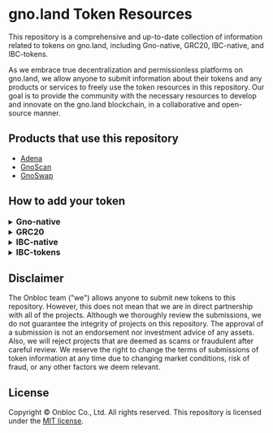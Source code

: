 # gno.land Token Resources

This repository is a comprehensive and up-to-date collection of information related to tokens on gno.land, including Gno-native, GRC20, IBC-native, and IBC-tokens.

As we embrace true decentralization and permissionless platforms on gno.land, we allow anyone to submit information about their tokens and any products or services to freely use the token resources in this repository. Our goal is to provide the community with the necessary resources to develop and innovate on the gno.land blockchain, in a collaborative and open-source manner.

## Products that use this repository

- [Adena](https://adena.app/)
- [GnoScan](https://gnoscan.io/)
- [GnoSwap](https://beta.gnoswap.io/)

## How to add your token

<details>
  <summary><h2 style='display: inline; font-size: 16px'>Gno-native</h2></summary>

1. Fork this repo to your own GitHub account
2. Clone your fork and create a new branch

   ```shell
   git clone git@GitHub.com:<YOUR_ACCOUNT>/gno-token-resource.git
   cd gno-token-resource
   git branch <BRANCH_NAME>
   git checkout <BRANCH_NAME>
   ```

3. Add information about your token to be displayed

   - Required information:
     - `id`: The id of your token. This must be unique value
     - `name`: The name of your token to be displayed. Please capitalize the first letter.
     - `denom`: The denom of your token.
     - `symbol`: The abbreviation of your token's name, AKA the ticker. Please capitalize all letters.
     - `decimals`: The decimals of your token.
     - `chain_id`: The chain ID of your token.
     - `description`: A description of your token. You can write up to 1,500 letters.
     - `website_url`: The Website URL of your token.
     - `twitter_url`: The Twitter URL of your token.
     - `discord_url`: The Discord URL of your token.
     - `docs_url`: The Docs URL of your token.
     - `image`: The location of the image of your token.
       - Use the `svg` format and set the file's name as <YOUR-TOKEN-SYMBOL.svg>
       - Add the image file in `/gno-native/images` folder.

4. Add the token information to `/gno-native/{CHAIN_ID}.json`

---

```json
// An example with gno.land
// {CHAIN_ID}.json file located in /gno-native/
[
  {
    "id": "ugnot",
    "name": "gno.land",
    "denom": "ugnot",
    "symbol": "GNOT",
    "decimals": 6,
    "chain_id": "test8",
    "description": "Gno.land is a layer-1 blockchain that integrates a series of cutting-edge technologies, including Tendermint2, GnoVM, the Proof-of-Contribution consensus mechanism, on-chain governance through a new DAO framework with support for sub-DAOs, and a unique licensing model that enables built-in monetization of open-source code.",
    "website_url": "https://gno.land/",
    "twitter_url": "https://x.com/_gnoland",
    "discord_url": "https://discord.gg/CMHMzbjNxv",
    "docs_url": "https://docs.gno.land",
    "image": "/gno-native/images/ugnot.svg"
  }
]
```

5. Commit and push to your forked repo

   ```shell
   git add -A
   git commit -m “Add <YOUR-TOKEN-SYMBOL>”
   git push origin <BRANCH_NAME>
   ```

6. Make a pull request from your forked repo to `main`
</details>

<details>
  <summary><h2 style='display: inline; font-size: 16px'>GRC20</h2></summary>

1. Fork this repo to your own GitHub account
2. Clone your fork and create a new branch

   ```shell
   git clone git@GitHub.com:<YOUR_ACCOUNT>/gno-token-resource.git
   cd gno-token-resource
   git branch <BRANCH_NAME>
   git checkout <BRANCH_NAME>
   ```

3. Add information about your token to be displayed

   - Required information:
     - `name`: The name of your token to be displayed. Please capitalize the first letter.
     - `pkg_path`: The package path of your GRC20 realm.
     - `symbol`: The abbreviation your token's name, AKA the ticker. Please capitalize all letters.
     - `decimals`: The decimals of your token.
     - `chain_id`: The chain ID of your token.
     - `description`: A description of your token. You can write up to 1,500 letters.
     - `website_url`: The Website URL of your token.
     - `twitter_url`: The Twitter URL of your token.
     - `discord_url`: The Discord URL of your token.
     - `docs_url`: The Docs URL of your token.
     - `image`: The location of the image of your token.
       - Use the `svg` format and set the file's name to <YOUR-TOKEN-SYMBOL.svg>
       - Add the image file in `/grc20/images` folder.

4. Add the token information to `/grc20/{CHAIN_ID}.json`

---

```json
// An example with Foo
// {CHAIN_ID}.json file located in /grc20/
[
  {
    "name": "Foo",
    "pkg_path": "gno.land/r/demo/foo20",
    "symbol": "FOO",
    "decimals": 4,
    "chain_id": "test8",
    "description": "Foo is a test realm of GRC20",
    "website_url": "https://foo.com",
    "twitter_url": "",
    "discord_url": "",
    "docs_url": "",
    "image": "/grc20/images/foo.svg"
  }
]
```

5. Commit and push to your forked repo

   ```shell
   git add -A
   git commit -m “Add <YOUR-TOKEN-SYMBOL>”
   git push origin <BRANCH_NAME>
   ```

6. Make a pull request from your forked repo to `main`
</details>

<details>
  <summary><h2 style='display: inline; font-size: 16px'>IBC-native</h2></summary>

1. Fork this repo to your own GitHub account
2. Clone your fork and create a new branch

   ```shell
   git clone git@GitHub.com:<YOUR_ACCOUNT>/gno-token-resource.git
   cd gno-token-resource
   git branch <BRANCH_NAME>
   git checkout <BRANCH_NAME>
   ```

3. Add information about your token to be displayed

   - Required information:
     - `name`: The name of your token to be displayed. Please capitalize the first letter.
     - `denom`: The denom of your token.
     - `chain`: The origin chain that the token was issued from.
     - `symbol`: The abbreviation your token's name, AKA the ticker. Please capitalize all letters.
     - `decimals`: The decimals of your token.
     - `description`: A description of your token. You can write up to 1,500 letters.
     - `website_url`: The Website URL of your token.
     - `twitter_url`: The Twitter URL of your token.
     - `discord_url`: The Discord URL of your token.
     - `docs_url`: The Docs URL of your token.
     - `image`: The location of the image of your token.
       - Use the `svg` format and set the file's name to <YOUR-TOKEN-SYMBOL.svg>
       - Add the image file in `/ibc-native/images` folder.

4. Add the token information to `/ibc-native/{CHAIN_ID}.json`

---

```json
// An example with Cosmos
// {CHAIN_ID}.json file located in /ibc-native/
[
  {
    "name": "Cosmos",
    "denom": "uatom",
    "chain_id": "test8",
    "symbol": "ATOM",
    "decimals": 6,
    "description": "The ATOM token is the native token of the Cosmos Hub. In return for securing the Hub's services by staking ATOM, transaction fees and staking rewards are distributed to the Cosmos Hub.",
    "website_url": "https://cosmos.network/",
    "twitter_url": "",
    "discord_url": "",
    "docs_url": "",
    "image": "/ibc-native/images/atom.svg"
  }
]
```

5. Commit and push to your forked repo

   ```shell
   git add -A
   git commit -m “Add <YOUR-TOKEN-SYMBOL>”
   git push origin <BRANCH_NAME>
   ```

6. Make a pull request from your forked repo to `main`
</details>

<details>
  <summary><h2 style='display: inline; font-size: 16px'>IBC-tokens</h2></summary>

1. Fork this repo to your own GitHub account
2. Clone your fork and create a new branch

   ```shell
   git clone git@GitHub.com:<YOUR_ACCOUNT>/gno-token-resource.git
   cd gno-token-resource
   git branch <BRANCH_NAME>
   git checkout <BRANCH_NAME>
   ```

3. Add information about your token to be displayed

   - Required information:
     - `denom`: The denom of your token.
     - `chain_id`: The chain ID of your token.
     - `origin_chain`: The origin chain that your token was issued from.
     - `origin_denom`: The origin denom of your token.
     - `origin_type`: The origin type of your token (staking, native, pool, ibc, bridge, cw20, or erc20).
     - `symbol`: The abbreviation your token's name, AKA the ticker. Please capitalize all letters.
     - `decimals`: The decimals of your token.
     - `path`: The path way that your IBC token has traveled through from the origin chain.
     - `channel`: The channel of the chain that your IBC token is currently on.
     - `port`: The port of your IBC token.
     - `image`: The location of the image of your token.
       - Use the `svg` format and set the file's name to <YOUR-TOKEN-SYMBOL.svg>
       - Add the image file in `/ibc-tokens/images` folder.

4. Add the token information to `/ibc-tokens/{CHAIN_ID}.json`

---

```json
// An example with Cosmos
// {CHAIN_ID}.json file located in /ibc-tokens/
[
  {
    "denom": "ibc/27394FB092D2ECCD56123C74F36E4C1F926001CEADA9CA97EA622B25F41E5EB2",
    "denom": "test8",
    "origin_chain": "cosmos",
    "origin_denom": "uatom",
    "origin_type": "native",
    "symbol": "ATOM",
    "decimals": 6,
    "path": "cosmos>osmosis", //The IBC Atom token is on the Osmosis chain
    "channel": "channel-0", //A channel of the Osmosis chain
    "port": "transfer",
    "image": "/ibc-tokens/images/atom.svg" //Optional
  }
]
```

5. Commit and push to your forked repo

   ```shell
   git add -A
   git commit -m “Add <YOUR-TOKEN-SYMBOL>”
   git push origin <BRANCH_NAME>
   ```

6. Make a pull request from your forked repo to `main`
</details>

## Disclaimer

The Onbloc team ("we") allows anyone to submit new tokens to this repository. However, this does not mean that we are in direct partnership with all of the projects. Although we thoroughly review the submissions, we do not guarantee the integrity of projects on this repository. The approval of a submission is not an endorsement nor investment advice of any assets. Also, we will reject projects that are deemed as scams or fraudulent after careful review. We reserve the right to change the terms of submissions of token information at any time due to changing market conditions, risk of fraud, or any other factors we deem relevant.

## License

Copyright © Onbloc Co., Ltd. All rights reserved. This repository is licensed under the [MIT license](https://GitHub.com/onbloc/gno-token-resource/blob/main/LICENSE).
